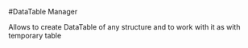 #DataTable Manager

Allows to create DataTable of any structure and to work with it as with temporary table
